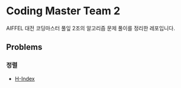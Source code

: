 # Coding Master Team 2
AIFFEL 대전 코딩마스터 풀잎 2조의 알고리즘 문제 풀이를 정리한 레포입니다.

## Problems

### 정렬
- [H-Index](./sorting/H-Index)